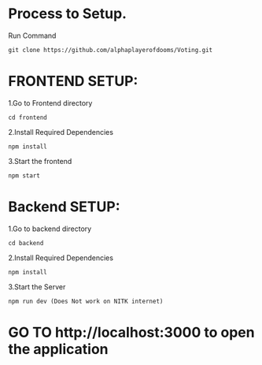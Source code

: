 # Process to Setup.
 Run Command
 ```
 git clone https://github.com/alphaplayerofdooms/Voting.git
 ```

# FRONTEND SETUP:
1.Go to Frontend directory
```
cd frontend
```
2.Install Required Dependencies
```
npm install
```
3.Start the frontend
```
npm start
```


# Backend SETUP:
1.Go to backend directory
```
cd backend
```
2.Install Required Dependencies
```
npm install
```
3.Start the Server
```
npm run dev (Does Not work on NITK internet)
```



# GO TO http://localhost:3000 to open the application


